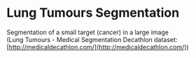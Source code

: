 # Lung Tumours Segmentation
Segmentation of a small target (cancer) in a large image <br />
(Lung Tumours - Medical Segmentation Decathlon dataset: [http://medicaldecathlon.com/](http://medicaldecathlon.com/))
